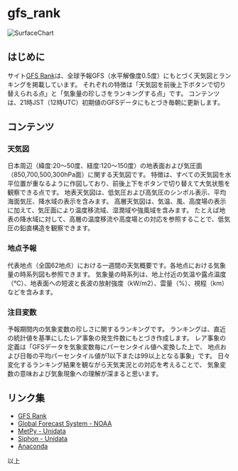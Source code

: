 # gfs_rank

![SurfaceChart](https://user-images.githubusercontent.com/64751855/166199790-f278fb11-c912-4437-b47c-b0cbce68e6f2.png)


## はじめに
サイト[GFS Rank](http://tenki.cf/gfs/)は、全球予報GFS（水平解像度0.5度）にもとづく天気図とランキングを掲載しています。 それぞれの特徴は「天気図を前後上下ボタンで切り替えられる点」と「気象量の珍しさをランキングする点」です。 コンテンツは、21時JST（12時UTC）初期値のGFSデータにもとづき毎朝に更新します。 


## コンテンツ
### 天気図
日本周辺（緯度:20〜50度、経度:120〜150度）の地表面および気圧面（850,700,500,300hPa面）に関する天気図です。 特徴は、すべての天気図を水平位置が重なるように作図しており、前後上下をボタンで切り替えて大気状態を観察できる点です。 地表天気図は、低気圧および高気圧のシンボル表示、平均海面気圧、降水域の表示を含みます。 高層天気図は、気温、風、高度場の表示に加えて、気圧面により温度移流域、湿潤域や強風域を含みます。 たとえば地表の降水域に対して、高層の温度移流や高度場との対応を参照することで、低気圧の鉛直構造を観察できます。


### 地点予報
代表地点（全国62地点）における一週間の天気概要です。各地点における気象量の時系列図も参照できます。 気象量の時系列は、地上付近の気温や露点温度（℃）、地表面への短波と長波の放射強度（kW/m2）、雲量（%）、視程（km）などを含みます。


### 注目変数
予報期間内の気象変数の珍しさに関するランキングです。 ランキングは、直近の統計値を基準にしたレア事象の発生件数にもとづき作成します。 レア事象の定義は「GFSデータを気象変数毎にパーセンタイル値へ変換した上で、 地点および日毎の平均パーセンタイル値が1以下または99以上となる事象」です。 日々変化するランキング結果を観ながら天気実況との対応を考えることで、 気象変数の意味および気象現象への理解が深まると思います。


## リンク集
- [GFS Rank](http://tenki.cf/gfs/)
- [Global Forecast System - NOAA](https://data.nodc.noaa.gov/cgi-bin/iso?id=gov.noaa.ncdc:C00634)
- [MetPy - Unidata](https://unidata.github.io/MetPy/latest/index.html)
- [Siphon - Unidata](https://unidata.github.io/siphon/latest/index.html)
- [Anaconda](https://www.anaconda.com/products/individual)

以上
